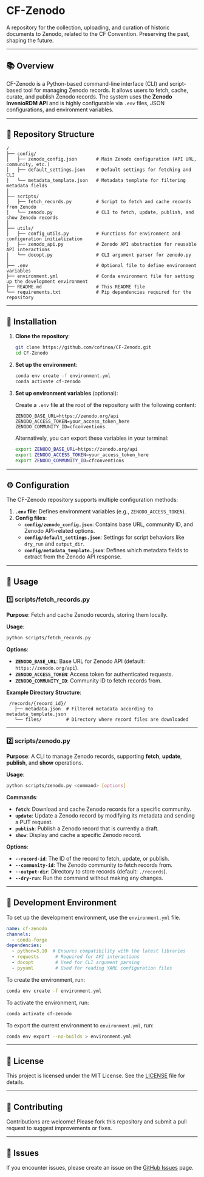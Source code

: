 # CF-Zenodo

A repository for the collection, uploading, and curation of historic documents to Zenodo, related to the CF Convention. Preserving the past, shaping the future.

---

## 📚 **Overview**
CF-Zenodo is a Python-based command-line interface (CLI) and script-based tool for managing Zenodo records. It allows users to fetch, cache, curate, and publish Zenodo records. The system uses the **Zenodo InvenioRDM API** and is highly configurable via `.env` files, JSON configurations, and environment variables.

---

## 📁 **Repository Structure**
```
/
├── config/
│   ├── zenodo_config.json       # Main Zenodo configuration (API URL, community, etc.)
│   ├── default_settings.json    # Default settings for fetching and CLI
│   └── metadata_template.json   # Metadata template for filtering metadata fields
│
├── scripts/
│   ├── fetch_records.py         # Script to fetch and cache records from Zenodo
│   └── zenodo.py                # CLI to fetch, update, publish, and show Zenodo records
│
├── utils/
│   ├── config_utils.py          # Functions for environment and configuration initialization
│   ├── zenodo_api.py            # Zenodo API abstraction for reusable API interactions
│   └── docopt.py                # CLI argument parser for zenodo.py
│
├── .env                         # Optional file to define environment variables
├── environment.yml              # Conda environment file for setting up the development environment
├── README.md                    # This README file
└── requirements.txt             # Pip dependencies required for the repository
```

---

## 🚀 **Installation**

1. **Clone the repository**:
    ```bash
    git clone https://github.com/cofinoa/CF-Zenodo.git
    cd CF-Zenodo
    ```

2. **Set up the environment**:
    ```bash
    conda env create -f environment.yml
    conda activate cf-zenodo
    ```

3. **Set up environment variables** (optional):

    Create a `.env` file at the root of the repository with the following content:
    ```
    ZENODO_BASE_URL=https://zenodo.org/api
    ZENODO_ACCESS_TOKEN=your_access_token_here
    ZENODO_COMMUNITY_ID=cfconventions
    ```

    Alternatively, you can export these variables in your terminal:
    ```bash
    export ZENODO_BASE_URL=https://zenodo.org/api
    export ZENODO_ACCESS_TOKEN=your_access_token_here
    export ZENODO_COMMUNITY_ID=cfconventions
    ```

---
## ⚙️ **Configuration**

The CF-Zenodo repository supports multiple configuration methods:
1. **`.env` file**: Defines environment variables (e.g., `ZENODO_ACCESS_TOKEN`).
2. **Config files**:
    - **`config/zenodo_config.json`**: Contains base URL, community ID, and Zenodo API-related options.
    - **`config/default_settings.json`**: Settings for script behaviors like `dry_run` and `output_dir`.
    - **`config/metadata_template.json`**: Defines which metadata fields to extract from the Zenodo API response.

---

## 📘 **Usage**

### **1️⃣ scripts/fetch_records.py**
**Purpose**: Fetch and cache Zenodo records, storing them locally.

**Usage**:
```bash
python scripts/fetch_records.py
```

**Options**:
- **`ZENODO_BASE_URL`**: Base URL for Zenodo API (default: `https://zenodo.org/api`).
- **`ZENODO_ACCESS_TOKEN`**: Access token for authenticated requests.
- **`ZENODO_COMMUNITY_ID`**: Community ID to fetch records from.

**Example Directory Structure**:
```
 /records/{record_id}/
   ├── metadata.json  # Filtered metadata according to metadata_template.json
   └── files/         # Directory where record files are downloaded
```

---

### **2️⃣ scripts/zenodo.py**

**Purpose**: A CLI to manage Zenodo records, supporting **fetch**, **update**, **publish**, and **show** operations.

**Usage**:
```bash
python scripts/zenodo.py <command> [options]
```

**Commands**:
 - **`fetch`**: Download and cache Zenodo records for a specific community.
 - **`update`**: Update a Zenodo record by modifying its metadata and sending a PUT request.
 - **`publish`**: Publish a Zenodo record that is currently a draft.
 - **`show`**: Display and cache a specific Zenodo record.

 **Options**:
 - **`--record-id`**: The ID of the record to fetch, update, or publish.
 - **`--community-id`**: The Zenodo community to fetch records from.
 - **`--output-dir`**: Directory to store records (default: `./records`).
 - **`--dry-run`**: Run the command without making any changes.

---

## 🔧 **Development Environment**
To set up the development environment, use the `environment.yml` file.
```yaml
name: cf-zenodo
channels:
  - conda-forge
dependencies:
  - python=3.10  # Ensures compatibility with the latest libraries
  - requests      # Required for API interactions
  - docopt        # Used for CLI argument parsing
  - pyyaml        # Used for reading YAML configuration files
```

To create the environment, run:
```bash
conda env create -f environment.yml
```

To activate the environment, run:
```bash
conda activate cf-zenodo
```

To export the current environment to `environment.yml`, run:
```bash
conda env export --no-builds > environment.yml
```

---

## 📜 **License**
This project is licensed under the MIT License. See the [LICENSE](LICENSE) file for details.

---

## 🙌 **Contributing**
Contributions are welcome! Please fork this repository and submit a pull request to suggest improvements or fixes.

---

## 🐛 **Issues**
If you encounter issues, please create an issue on the [GitHub Issues](https://github.com/cofinoa/CF-Zenodo/issues) page.
